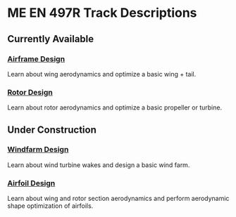 # ME EN 497R Track Descriptions


## Currently Available

### [Airframe Design](airframe_design.md)
Learn about wing aerodynamics and optimize a basic wing + tail.

### [Rotor Design](rotor_design.md)
Learn about rotor aerodynamics and optimize a basic propeller or turbine.


## Under Construction

### [Windfarm Design](windfarm_design.md)
Learn about wind turbine wakes and design a basic wind farm.

### [Airfoil Design](airframe_design.md)
Learn about wing and rotor section aerodynamics and perform aerodynamic shape optimization of airfoils.


<!-- ## Ideas for Advanced Projects -->

<!-- ### [Airfoil Experimentation](airfoil_experimentation.md) -->
<!-- Learn about airfoil aerodynamics and perform experimentation using the small wind tunnel. -->
<!-- ### [Propeller Experimentation](propeller_experimentation.md) -->
<!-- Learn about propeller aerodynamics and perform experimentation using the large wind tunnel. -->

<!-- ### [Glider Design/Build](glider_db.md) -->
<!-- Learn to use XFLR5 and build a basic glider. -->
